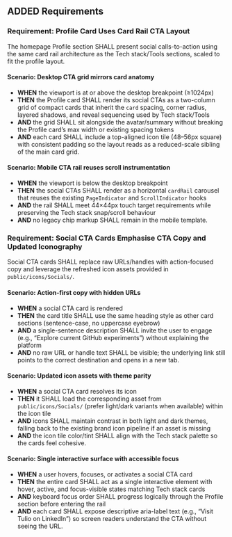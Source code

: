 ## ADDED Requirements

### Requirement: Profile Card Uses Card Rail CTA Layout
The homepage Profile section SHALL present social calls-to-action using the same card rail architecture as the Tech stack/Tools sections, scaled to fit the profile layout.

#### Scenario: Desktop CTA grid mirrors card anatomy
- **WHEN** the viewport is at or above the desktop breakpoint (≥1024px)
- **THEN** the Profile card SHALL render its social CTAs as a two-column grid of compact cards that inherit the `card` spacing, corner radius, layered shadows, and reveal sequencing used by Tech stack/Tools
- **AND** the grid SHALL sit alongside the avatar/summary without breaking the Profile card’s max width or existing spacing tokens
- **AND** each card SHALL include a top-aligned icon tile (48–56px square) with consistent padding so the layout reads as a reduced-scale sibling of the main card grid.

#### Scenario: Mobile CTA rail reuses scroll instrumentation
- **WHEN** the viewport is below the desktop breakpoint
- **THEN** the social CTAs SHALL render as a horizontal `cardRail` carousel that reuses the existing `PageIndicator` and `ScrollIndicator` hooks
- **AND** the rail SHALL meet 44×44px touch target requirements while preserving the Tech stack snap/scroll behaviour
- **AND** no legacy chip markup SHALL remain in the mobile template.

### Requirement: Social CTA Cards Emphasise CTA Copy and Updated Iconography
Social CTA cards SHALL replace raw URLs/handles with action-focused copy and leverage the refreshed icon assets provided in `public/icons/Socials/`.

#### Scenario: Action-first copy with hidden URLs
- **WHEN** a social CTA card is rendered
- **THEN** the card title SHALL use the same heading style as other card sections (sentence-case, no uppercase eyebrow)
- **AND** a single-sentence description SHALL invite the user to engage (e.g., “Explore current GitHub experiments”) without explaining the platform
- **AND** no raw URL or handle text SHALL be visible; the underlying link still points to the correct destination and opens in a new tab.

#### Scenario: Updated icon assets with theme parity
- **WHEN** a social CTA card resolves its icon
- **THEN** it SHALL load the corresponding asset from `public/icons/Socials/` (prefer light/dark variants when available) within the icon tile
- **AND** icons SHALL maintain contrast in both light and dark themes, falling back to the existing brand icon pipeline if an asset is missing
- **AND** the icon tile color/tint SHALL align with the Tech stack palette so the cards feel cohesive.

#### Scenario: Single interactive surface with accessible focus
- **WHEN** a user hovers, focuses, or activates a social CTA card
- **THEN** the entire card SHALL act as a single interactive element with hover, active, and focus-visible states matching Tech stack cards
- **AND** keyboard focus order SHALL progress logically through the Profile section before entering the rail
- **AND** each card SHALL expose descriptive aria-label text (e.g., “Visit Tulio on LinkedIn”) so screen readers understand the CTA without seeing the URL.
